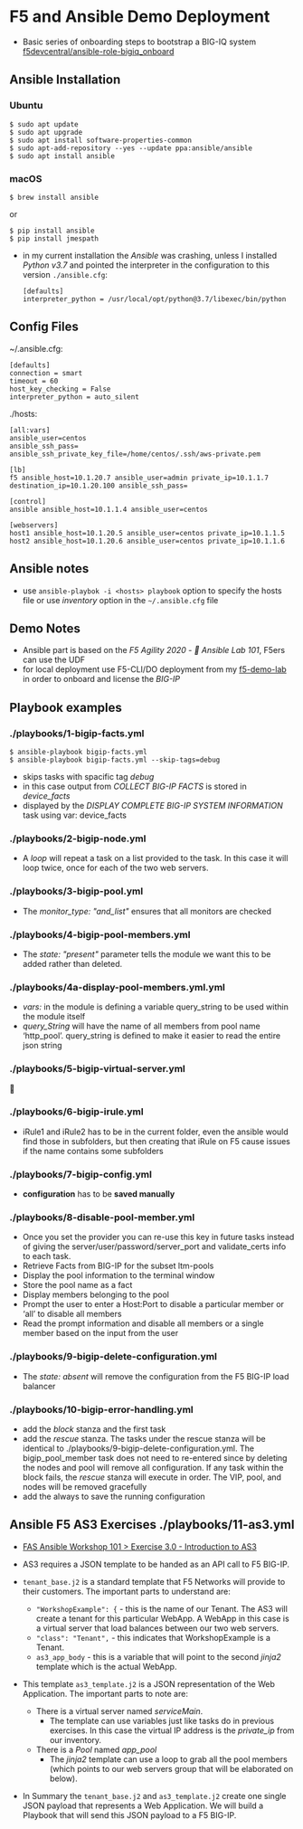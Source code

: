 # F5 and Ansible Demo Deployment

* Basic series of onboarding steps to bootstrap a BIG-IQ system [f5devcentral/ansible-role-bigiq_onboard](f5devcentral/ansible-role-bigiq_onboard)

## Ansible Installation

### Ubuntu

```shell
$ sudo apt update
$ sudo apt upgrade
$ sudo apt install software-properties-common
$ sudo apt-add-repository --yes --update ppa:ansible/ansible
$ sudo apt install ansible
```
### macOS
```shell
$ brew install ansible
```
or
```shell
$ pip install ansible
$ pip install jmespath
```

* in my current installation the *Ansible* was crashing, unless I installed *Python v3.7* and pointed the interpreter in the configuration to this version `./ansible.cfg`:
  ```
  [defaults]
  interpreter_python = /usr/local/opt/python@3.7/libexec/bin/python
  ```

## Config Files
~/.ansible.cfg:
```
[defaults]
connection = smart
timeout = 60
host_key_checking = False
interpreter_python = auto_silent
```

./hosts:
```
[all:vars]
ansible_user=centos
ansible_ssh_pass=
ansible_ssh_private_key_file=/home/centos/.ssh/aws-private.pem

[lb]
f5 ansible_host=10.1.20.7 ansible_user=admin private_ip=10.1.1.7 destination_ip=10.1.20.100 ansible_ssh_pass=

[control]
ansible ansible_host=10.1.1.4 ansible_user=centos

[webservers]
host1 ansible_host=10.1.20.5 ansible_user=centos private_ip=10.1.1.5
host2 ansible_host=10.1.20.6 ansible_user=centos private_ip=10.1.1.6
```

## Ansible notes

* use `ansible-playbok -i <hosts> playbook` option to specify the hosts file or use _inventory_ option in the `~/.ansible.cfg` file

## Demo Notes
- Ansible part is based on the *F5 Agility 2020 - 🦅 Ansible Lab 101*, F5ers can use the UDF
- for local deployment use F5-CLI/DO deployment from my [f5-demo-lab](https://github.com/erkac/f5-demo-lab) in order to onboard and license the *BIG-IP*

## Playbook examples

### ./playbooks/1-bigip-facts.yml
```shell
$ ansible-playbook bigip-facts.yml
$ ansible-playbook bigip-facts.yml --skip-tags=debug
```
- skips tasks with spacific tag _debug_
- in this case output from _COLLECT BIG-IP FACTS_ is stored in _device_facts_
- displayed by the _DISPLAY COMPLETE BIG-IP SYSTEM INFORMATION_ task using var: device_facts

### ./playbooks/2-bigip-node.yml
- A _loop_ will repeat a task on a list provided to the task. In this case it will loop twice, once for each of the two web servers.

### ./playbooks/3-bigip-pool.yml
- The _monitor_type: "and_list"_ ensures that all monitors are checked

### ./playbooks/4-bigip-pool-members.yml
- The _state: "present"_ parameter tells the module we want this to be added rather than deleted.

### ./playbooks/4a-display-pool-members.yml.yml
- _vars:_ in the module is defining a variable query_string to be used within the module itself
- _query_String_ will have the name of all members from pool name ‘http_pool’. query_string is defined to make it easier to read the entire json string

### ./playbooks/5-bigip-virtual-server.yml
🥳

### ./playbooks/6-bigip-irule.yml
- iRule1 and iRule2 has to be in the current folder, even the ansible would find those in subfolders, but then creating that iRule on F5 cause issues if the name contains some subfolders

### ./playbooks/7-bigip-config.yml
- **configuration** has to be **saved manually**

### ./playbooks/8-disable-pool-member.yml
- Once you set the provider you can re-use this key in future tasks instead of giving the server/user/password/server_port and validate_certs info to each task.
- Retrieve Facts from BIG-IP for the subset ltm-pools
- Display the pool information to the terminal window
- Store the pool name as a fact
- Display members belonging to the pool
- Prompt the user to enter a Host:Port to disable a particular member or ‘all’ to disable all members
- Read the prompt information and disable all members or a single member based on the input from the user

### ./playbooks/9-bigip-delete-configuration.yml
- The _state: absent_ will remove the configuration from the F5 BIG-IP load balancer

### ./playbooks/10-bigip-error-handling.yml
- add the _block_ stanza and the first task
- add the _rescue_ stanza. The tasks under the rescue stanza will be identical to ./playbooks/9-bigip-delete-configuration.yml. The bigip_pool_member task does not need to re-entered since by deleting the nodes and pool will remove all configuration. If any task within the block fails, the _rescue_ stanza will execute in order. The VIP, pool, and nodes will be removed gracefully
- add the always to save the running configuration

## Ansible F5 AS3 Exercises ./playbooks/11-as3.yml
- [FAS Ansible Workshop 101 > Exercise 3.0 - Introduction to AS3](https://clouddocs.f5.com/training/fas-ansible-workshop-101/3.0-as3-intro.html)

- AS3 requires a JSON template to be handed as an API call to F5 BIG-IP.
- `tenant_base.j2` is a standard template that F5 Networks will provide to their customers. The important parts to understand are:
  - `"WorkshopExample": {` - this is the name of our Tenant. The AS3 will create a tenant for this particular WebApp. A WebApp in this case is a virtual server that load balances between our two web servers.
  - `"class": "Tenant",` - this indicates that WorkshopExample is a Tenant.
  - `as3_app_body` - this is a variable that will point to the second _jinja2_ template which is the actual WebApp.

- This template `as3_template.j2` is a JSON representation of the Web Application. The important parts to note are:
  - There is a virtual server named _serviceMain_.
    - The template can use variables just like tasks do in previous exercises. In this case the virtual IP address is the _private_ip_ from our inventory.
  - There is a _Pool_ named _app_pool_
    - The _jinja2_ template can use a loop to grab all the pool members (which points to our web servers group that will be elaborated on below).
- In Summary the `tenant_base.j2` and `as3_template.j2` create one single JSON payload that represents a Web Application. We will build a Playbook that will send this JSON payload to a F5 BIG-IP.